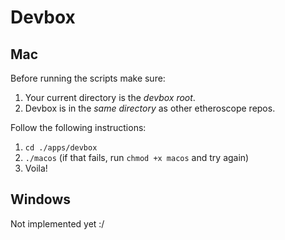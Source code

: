 # Devbox

## Mac

Before running the scripts make sure:
 1. Your current directory is the *devbox root*.
 2. Devbox is in the *same directory* as other etheroscope repos.

Follow the following instructions:
  1. `cd ./apps/devbox`
  2. `./macos` (if that fails, run `chmod +x macos` and try again)
  3. Voila!

## Windows

Not implemented yet :/
